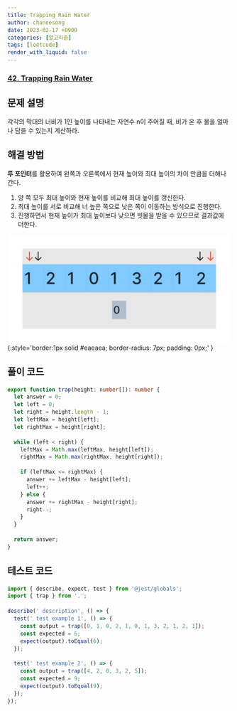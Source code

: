 ```yaml
---
title: Trapping Rain Water
author: chaneesong
date: 2023-02-17 +0900
categories: [알고리즘]
tags: [leetcode]
render_with_liquid: false
---
```


### [42. Trapping Rain Water](https://leetcode.com/problems/trapping-rain-water/description/)

## 문제 설명

각각의 막대의 너비가 1인 높이를 나타내는 자연수 n이 주어질 때, 비가 온 후 물을 얼마나 담을 수 있는지 계산하라.

## 해결 방법

**투 포인터**를 활용하여 왼쪽과 오른쪽에서 현재 높이와 최대 높이의 차이 만큼을 더해나간다.  

1. 양 쪽 모두 최대 높이와 현재 높이를 비교해 최대 높이를 갱신한다.
2. 최대 높이를 서로 비교해 너 높은 쪽으로 낮은 쪽이 이동하는 방식으로 진행한다.
3. 진행하면서 현재 높이가 최대 높이보다 낮으면 빗물을 받을 수 있으므로 결과값에 더한다.

![movement](/assets/img/algorithm/trapping-rain-water/movement.gif){:style='border:1px solid #eaeaea; border-radius: 7px; padding: 0px;' }

## 풀이 코드

```typescript
export function trap(height: number[]): number {
  let answer = 0;
  let left = 0;
  let right = height.length - 1;
  let leftMax = height[left];
  let rightMax = height[right];

  while (left < right) {
    leftMax = Math.max(leftMax, height[left]);
    rightMax = Math.max(rightMax, height[right]);

    if (leftMax <= rightMax) {
      answer += leftMax - height[left];
      left++;
    } else {
      answer += rightMax - height[right];
      right--;
    }
  }

  return answer;
}
```

## 테스트 코드

```typescript
import { describe, expect, test } from '@jest/globals';
import { trap } from '.';

describe(' description', () => {
  test(' test example 1', () => {
    const output = trap([0, 1, 0, 2, 1, 0, 1, 3, 2, 1, 2, 1]);
    const expected = 6;
    expect(output).toEqual(6);
  });

  test(' test example 2', () => {
    const output = trap([4, 2, 0, 3, 2, 5]);
    const expected = 9;
    expect(output).toEqual(9);
  });
});
```
